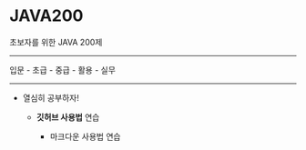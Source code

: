 # JAVA200
초보자를 위한 JAVA 200제

---

입문 - 초급 - 중급 - 활용 - 실무

***

+ 열심히 공부하자!

  - **깃허브 사용법** 연습

    * 마크다운 사용법 연습
